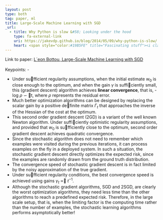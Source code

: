 ```yaml
---
layout: post
type: both
tag: paper, ml
title: Large-Scale Machine Learning with SGD
_url:
  - title: Why Python is slow &#58; Looking under the hood
    type: fa-external-link
    uri: https://jakevdp.github.io/blog/2014/05/09/why-python-is-slow/
    heart: <span style="color:#19B5FE" title="Fascinating stuff"><i class="fa fa-bolt" aria-hidden="true"></i></span>
---
```

Link to paper: [L´eon Bottou, Large-Scale Machine Learning
with SGD](http://leon.bottou.org/publications/pdf/compstat-2010.pdf) <i class="fa fa-file-pdf-o" aria-hidden="true"></i>
<br />
<br />
Keypoints: -

- Under sufficient regularity assumptions, when the initial estimate $w_0$ is close enough to the optimum, and when the gain $\gamma$ is sufficiently small, this (gradient descent) algorithm achieves <b>linear convergence</b>, that is, -log $\rho$ $\backsim$ t, where $\rho$ represents the residual error.
- Much better optimization algorithms can be designed by replacing the scalar gain by a positive definite matrix $\Gamma_t$ that approaches the inverse of the Hessian of the cost at the optimum.
- This second order gradient descent (2GD) is a variant of the well known Newton algorithm. Under sufficiently optimistic regularity assumptions, and provided that $w_0$ is sufficiently close to the optimum, second order gradient descent achieves quadratic convergence.
- Since the stochastic algorithm does not need to remember which examples were visited during the previous iterations, it can process examples on the fly in a deployed system. In such a situation, the stochastic gradient descent directly optimizes the expected risk, since the examples are randomly drawn from the ground truth distribution.
- The convergence speed of stochastic gradient descent is in fact limited by the noisy approximation of the true gradient.
- Under sufficient regularity conditions, the best convergence speed is achieved using gains $\gamma_t$ $\propto$ $t^{-1}$.
- Although the stochastic gradient algorithms, SGD and 2SGD, are clearly the worst optimization algorithms, they need less time than the other algorithms to reach a predefined expected risk. Therefore, in the large scale setup, that is, when the limiting factor is the computing time rather than the number of examples, the stochastic learning algorithms performs asymptotically better!
